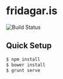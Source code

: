fridagar.is
===========

![Build Status](https://codeship.io/projects/944d2590-cb2a-0131-ec9e-32e5a64033be/status?branch=master)

## Quick Setup

```sh
$ npm install
$ bower install
$ grunt serve
```
